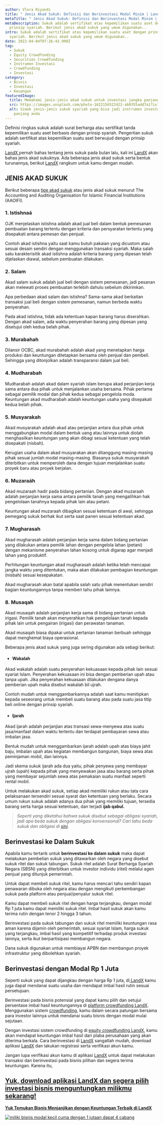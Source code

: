 ```yaml
---
author: Vlora Riyandi
title: " Jenis Akad Sukuk: Definisi dan Berinvestasi Modal Minim | LandX"
metaTitle: " Jenis Akad Sukuk: Definisi dan Berinvestasi Modal Minim | LandX"
metaDescription: Sukuk adalah sertifikat atas kepemilikan suatu aset dengan
  prinsip syariah. Berikut jenis akad sukuk yang umum digunakan..
intro: Sukuk adalah sertifikat atas kepemilikan suatu aset dengan prinsip
  syariah. Berikut jenis akad sukuk yang umum digunakan..
date: 2022-04-04T07:26:43.990Z
tag:
  - Sukuk
  - Equity Crowdfunding
  - Securities Crowdfunding
  - Instrumen Investasi
  - Crowdfunding
  - Investasi
category:
  - Bisnis
  - Investasi
  - Keuangan
featuredImage:
  title: Memahami jenis-jenis akad sukuk untuk investasi jangka panjang anda.
  src: https://images.unsplash.com/photo-1622156522422-ab9355add7a1?ixlib=rb-1.2.1&ixid=MnwxMjA3fDB8MHxwaG90by1wYWdlfHx8fGVufDB8fHx8&auto=format&fit=crop&w=1485&q=80
  alt: Simak jenis-jenis sukuk syariah yang bisa jadi instrumen investasi jangka
    panjang anda
---
```

Definisi ringkas sukuk adalah surat berharga atau sertifikat tanda kepemilikan suatu aset berbasis dengan prinsip syariah. Pengertian sukuk adalah sertifikat atas kepemilikan suatu aset berwujud dengan prinsip syariah.

[LandX ](https://www.landx.id/)pernah bahas tentang jenis sukuk pada bulan lalu, kali ini [LandX](https://www.landx.id/) akan bahas jenis akad sukuknya. Ada beberapa jenis akad sukuk serta bentuk turunannya, berikut [LandX](https://www.landx.id/) rangkum untuk kamu dengan mudah.

## JENIS AKAD SUKUK

Berikut beberapa [tipe akad sukuk](http://aaoifi.com/ss-17-investment-sukuk/?lang=en) atau jenis akad sukuk menurut The Accounting and Auditing Organisation for Islamic Financial Institutions (AAOIFI).

### **1. Istishnaá**

OJK menjelaskan istishna adalah akad jual beli dalam bentuk pemesanan pembuatan barang tertentu dengan kriteria dan persyaratan tertentu yang disepakati antara pemesan dan penjual.

Contoh akad istishna yaitu saat kamu butuh pakaian yang dicustom atau sesuai desain sendiri dengan menggunakan transaksi syariah. Maka salah satu karakterisitik akad istishna adalah kriteria barang yang dipesan telah dijelaskan diawal, sebelum pembuatan dilakukan.

### **2. Salam** 

Akad salam sukuk adalah jual beli dengan sistem pemesanan, jadi pesanan akan melewati proses pembuatan terlebih dahulu sebelum dikirimkan.

Apa perbedaan akad salam dan istishna? Sama-sama akad berkaitan transaksi jual beli dengan sistem pemesanan, namun berbeda waktu penyerahan. 

Pada akad istishna, tidak ada ketentuan kapan barang harus diserahkan. Dengan akad salam, ada waktu penyerahan barang yang dipesan yang disetujui oleh kedua belah pihak.

### **3. Murabahah**

Dilansir OCBC, akad murabahah adalah akad yang menetapkan harga produksi dan keuntungan ditetapkan bersama oleh penjual dan pembeli. Sehingga yang ditonjolkan adalah transparansi dalam jual beli.

### **4. Mudharabah**

Mudharabah adalah akad dalam syariah islam berupa akad perjanjian kerja sama antara dua pihak untuk menjalankan usaha bersama. Pihak pertama sebagai pemilik modal dan pihak kedua sebagai pengelola moda. Keuntungan akad mudharabah adalah keuntungan usaha yang disepakati kedua belah pihak.

### **5. Musyarakah**

Akad musyarakah adalah akad atau perjanjian antara dua pihak untuk menggabungkan modal dalam bentuk uang atau lainnya untuk diolah menghasilkan keuntungan yang akan dibagi sesuai ketentuan yang telah disepakati (nisbah). 

Kerugian usaha dalam akad musyarakan akan ditanggung masing-masing pihak sesuai jumlah modal masing-masing. Biasanya sukuk musyarakah diterbitkan untuk memperoleh dana dengan tujuan menjalankan suatu proyek baru atau proyek berjalan. 

### **6. Muzaraáh**

Akad muzaraah hadir pada bidang pertanian. Dengan akad muzaraah adalah perjanjian kerja sama antara pemilik tanah yang mengalihkan hak pengelolaan tanahnya kepada pihak lain atau petani. 

Keuntungan akad muzaraah dibagikan sesuai ketentuan di awal, sehingga pemegang sukuk berhak ikut serta saat panen sesuai ketentuan akad.

### **7. Mugharasah** 

Akad mugharasah adalah perjanjian kerja sama dalam bidang pertanian yang dilakukan antara pemilik lahan dengan pengelola lahan (petani) dengan mekanisme penyerahan lahan kosong untuk digarap agar menjadi lahan yang produktif. 

Perhitungan keuntungan akad mugharasah adalah ketika telah mencapai jangka waktu yang ditentukan, maka akan dilakukan pembagian keuntungan (nisbah) sesuai kesepakatan.

Akad mugharasah akan batal apabila salah satu pihak menentukan sendiri bagian keuntungannya tanpa memberi tahu pihak lainnya.

### **8. Musaqah**

Akad musaqah adalah perjanjian kerja sama di bidang pertanian untuk irigasi. Pemilik tanah akan menyerahkan hak pengelolaan tanah kepada pihak lain untuk pengairan (irigasi) dan perawatan tanaman.

Akad musaqah biasa dipakai untuk pertanian tanaman berbuah sehingga dapat menghemat biaya operasional. 

Beberapa jenis akad sukuk yang juga sering digunakan ada sebagi berikut:

* #### **Wakalah** 

Akad wakalah adalah suatu penyerahan kekuasaan kepada pihak lain sesuai syariat Islam. Penyerahan kekuasaan ini bisa dengan pemberian upah atau tanpa upah. Jika penyerahan kekuasaan dilakukan dengana danya pemberian upah maka disebut wakalah bil ujrah.

Contoh mudah untuk menggambarkannya adalah saat kamu menitipkan kepada seseorang untuk membeli suatu barang atau pada suatu jasa titip beli online dengan prinsip syariah. 

* #### **Ijarah**

Akad ijarah adalah perjanjian atas transasi sewa-menyewa atas suatu jasa/manfaat dalam waktu tertentu dan terdapat pembayaran sewa atau imbalan jasa.

Bentuk mudah untuk menggambarkan ijarah adalah upah atas biaya jahit baju, imbalan upah atas kegiatan membangun bangunan, biaya sewa atas peminjaman mobil, dan lainnya.

Jadi skema sukuk ijarah ada dua yaitu, pihak penyewa yang membayar ujrah (upah) kepada pihak yang menyewakan jasa atau barang serta pihak yang membayar sejumlah sewa atas pemakaian suatu manfaat seperti rental mobil. 

Untuk melakukan akad sukuk, setiap akad memiliki rukun atau tata cara pelaksanaan tersendiri sesuai syarat dan ketentuan yang berlaku. Secara umum rukun sukuk adalah adanya dua pihak yang memiliki tujuan, tersedia barang serta harga sesuai ketentuan, dan terjadi **ijab qabul.** 

> *Seperti yang diketahui bahwa sukuk disebut sebagai obligasi syariah, jadi apa beda sukuk dengan obligasi konvensional? Cari tahu beda sukuk dan obligasi di [sini](https://landx.id/blog/apa-itu-sukuk-pengertian-jenis-dan-perbedaannya-dengan-obligasi/).* 

## Berinvestasi ke Dalam Sukuk

Apabila kamu tertarik untuk **berinvestasi ke dalam sukuk** maka dapat melakukan pembelian sukuk yang ditawarkan oleh negara yang disebut sukuk ritel dan sukuk tabungan. Sukuk ritel adalah Surat Berharga Syariah Negara (SBSN) yang diterbitkan untuk investor individu (ritel) melalui agen penjual yang ditunjuk pemerintah.

Untuk dapat membeli sukuk ritel, kamu harus mencari tahu sendiri kapan penawaran dibuka oleh negara atau dengan mengikuti perkembangan sukuk pada platform atau penjual/penyalur sukuk ritel.

Kamu dapat membeli sukuk ritel dengan harga terjangkau, dengan modal Rp 1 juta kamu dapat memiliki sukuk ritel. Imbal hasil sukuk akan kamu terima rutin dengan tenor 2 hingga 3 tahun. 

Berinvestasi pada sukuk tabungan dan sukuk ritel memiliki keuntungan rasa aman karena dijamin oleh pemerintah, sesuai syariat Islam, harga sukuk yang terjangkau, imbal hasil yang kompetitif terhadap produk investasi lainnya, serta ikut berpartisipasi membangun negara. 

Dana sukuk digunakan untuk membiayai APBN dan membangun proyek infrastruktur yang dibolehkan syariah.

## Berinvestasi dengan Modal Rp 1 Juta

Seperti sukuk yang dapat dijangkau dengan harga Rp 1 juta, di[ LandX](https://www.landx.id/) kamu juga dapat mendanai suatu usaha dan mendapat imbal hasil rutin sesuai persetujuan. 

Berinvestasi pada bisnis potensial yang dapat kamu pilih dan setujui persentase imbal hasil keuntungannya di [platform crowdfunding LandX](https://www.landx.id/). Menggunakan sistem [crowdfunding](https://www.landx.id/), kamu dalam secara patungan bersama para investor lainnya untuk mendanai suatu bisnis dengan modal mulai sejutaan.

Dengan investasi sistem crowdfunding di [equity crowdfunding LandX](https://www.landx.id/), kamu akan mendapat keuntungan imbal hasil dari plaba perusahaan yang akan diterima berkala. Cara berinvestasi di [LandX](https://www.landx.id/) sangatlah mudah, download aplikasi [LandX](https://www.landx.id/) dan lakukan registrasi serta verifikasi akun kamu. 

Jangan lupa verifikasi akun kamu di aplikasi [LandX](https://www.landx.id/) untuk dapat melakukan transaksi dan berinvestasi pada bisnis pilihan dan segera terima keuntungan. Karena itu,

## [Yuk, download aplikasi LandX dan segera pilih investasi bisnis menguntungkan milikmu sekarang!](https://landx.id/project/?utm_source=Blog&utm_medium=organic+keyword&utm_campaign=blog&utm_id=Blog)

**[Yuk Temukan Bisnis Menjanjikan dengan Keuntungan Terbaik di LandX](https://landx.id/project/?utm_source=Blog&utm_medium=organic+keyword&utm_campaign=blog&utm_id=Blog)**

[![miliki bisnis modal kecil cuma dengan 1 jutaan dapat 4 cabang ](https://accountgram-production.sfo2.cdn.digitaloceanspaces.com/landx_ghost/2021/11/jadi-owner-bisnis-hanya-1-jutaan-dengan-cuan-yang-sangat-menjanjikan.png)](https://landx.id/project/?utm_source=Blog&utm_medium=organic+keyword&utm_campaign=blog&utm_id=Blog)